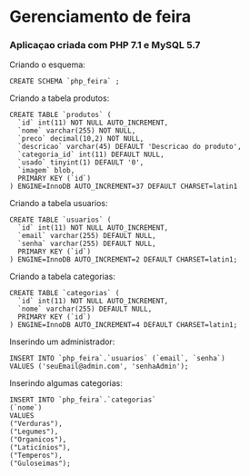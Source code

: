 # Gerenciamento de feira

### Aplicaçao criada com PHP 7.1 e MySQL 5.7


Criando o esquema:
```
CREATE SCHEMA `php_feira` ;
```

Criando a tabela produtos:
```
CREATE TABLE `produtos` (
  `id` int(11) NOT NULL AUTO_INCREMENT,
  `nome` varchar(255) NOT NULL,
  `preco` decimal(10,2) NOT NULL,
  `descricao` varchar(45) DEFAULT 'Descricao do produto',
  `categoria_id` int(11) DEFAULT NULL,
  `usado` tinyint(1) DEFAULT '0',
  `imagem` blob,
  PRIMARY KEY (`id`)
) ENGINE=InnoDB AUTO_INCREMENT=37 DEFAULT CHARSET=latin1
```

Criando a tabela usuarios:
```
CREATE TABLE `usuarios` (
  `id` int(11) NOT NULL AUTO_INCREMENT,
  `email` varchar(255) DEFAULT NULL,
  `senha` varchar(255) DEFAULT NULL,
  PRIMARY KEY (`id`)
) ENGINE=InnoDB AUTO_INCREMENT=2 DEFAULT CHARSET=latin1;
```

Criando a tabela categorias:
```
CREATE TABLE `categorias` (
  `id` int(11) NOT NULL AUTO_INCREMENT,
  `nome` varchar(255) DEFAULT NULL,
  PRIMARY KEY (`id`)
) ENGINE=InnoDB AUTO_INCREMENT=4 DEFAULT CHARSET=latin1;
```

Inserindo um administrador:
```
INSERT INTO `php_feira`.`usuarios` (`email`, `senha`)
VALUES ('seuEmail@admin.com', 'senhaAdmin');
```

Inserindo algumas categorias:
```
INSERT INTO `php_feira`.`categorias`
(`nome`)
VALUES
("Verduras"),
("Legumes"),
("Organicos"),
("Laticínios"),
("Temperos"),
("Guloseimas");
```


